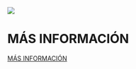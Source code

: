 ![](https://github.com/Obijuan/myslides/raw/master/2017-02-09-Electronica-digital-divertida-con-FPGAs-libres-UPM/wiki/etsidi-upm-portada.png)

# MÁS INFORMACIÓN

[MÁS INFORMACIÓN](https://github.com/Obijuan/myslides/wiki/2017_0209:-ETSIDI-Electr%C3%B3nica-Digital-Divertida-con-FPGAs-Libres)
